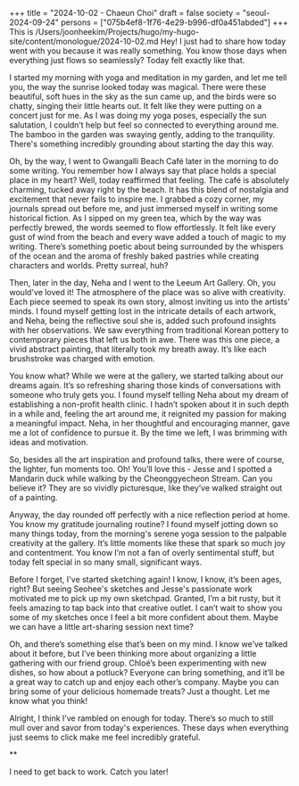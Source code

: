 +++
title = "2024-10-02 - Chaeun Choi"
draft = false
society = "seoul-2024-09-24"
persons = ["075b4ef8-1f76-4e29-b996-df0a451abded"]
+++
This is /Users/joonheekim/Projects/hugo/my-hugo-site/content/monologue/2024-10-02.md
Hey! I just had to share how today went with you because it was really something. You know those days when everything just flows so seamlessly? Today felt exactly like that.

I started my morning with yoga and meditation in my garden, and let me tell you, the way the sunrise looked today was magical. There were these beautiful, soft hues in the sky as the sun came up, and the birds were so chatty, singing their little hearts out. It felt like they were putting on a concert just for me. As I was doing my yoga poses, especially the sun salutation, I couldn’t help but feel so connected to everything around me. The bamboo in the garden was swaying gently, adding to the tranquility. There's something incredibly grounding about starting the day this way.

Oh, by the way, I went to Gwangalli Beach Café later in the morning to do some writing. You remember how I always say that place holds a special place in my heart? Well, today reaffirmed that feeling. The café is absolutely charming, tucked away right by the beach. It has this blend of nostalgia and excitement that never fails to inspire me. I grabbed a cozy corner, my journals spread out before me, and just immersed myself in writing some historical fiction. As I sipped on my green tea, which by the way was perfectly brewed, the words seemed to flow effortlessly. It felt like every gust of wind from the beach and every wave added a touch of magic to my writing. There’s something poetic about being surrounded by the whispers of the ocean and the aroma of freshly baked pastries while creating characters and worlds. Pretty surreal, huh?

Then, later in the day, Neha and I went to the Leeum Art Gallery. Oh, you would've loved it! The atmosphere of the place was so alive with creativity. Each piece seemed to speak its own story, almost inviting us into the artists’ minds. I found myself getting lost in the intricate details of each artwork, and Neha, being the reflective soul she is, added such profound insights with her observations. We saw everything from traditional Korean pottery to contemporary pieces that left us both in awe. There was this one piece, a vivid abstract painting, that literally took my breath away. It’s like each brushstroke was charged with emotion.

You know what? While we were at the gallery, we started talking about our dreams again. It’s so refreshing sharing those kinds of conversations with someone who truly gets you. I found myself telling Neha about my dream of establishing a non-profit health clinic. I hadn’t spoken about it in such depth in a while and, feeling the art around me, it reignited my passion for making a meaningful impact. Neha, in her thoughtful and encouraging manner, gave me a lot of confidence to pursue it. By the time we left, I was brimming with ideas and motivation. 

So, besides all the art inspiration and profound talks, there were of course, the lighter, fun moments too. Oh! You’ll love this - Jesse and I spotted a Mandarin duck while walking by the Cheonggyecheon Stream. Can you believe it? They are so vividly picturesque, like they’ve walked straight out of a painting. 

Anyway, the day rounded off perfectly with a nice reflection period at home. You know my gratitude journaling routine? I found myself jotting down so many things today, from the morning's serene yoga session to the palpable creativity at the gallery. It’s little moments like these that spark so much joy and contentment. You know I’m not a fan of overly sentimental stuff, but today felt special in so many small, significant ways. 

Before I forget, I've started sketching again! I know, I know, it’s been ages, right? But seeing Seohee's sketches and Jesse's passionate work motivated me to pick up my own sketchpad. Granted, I’m a bit rusty, but it feels amazing to tap back into that creative outlet. I can’t wait to show you some of my sketches once I feel a bit more confident about them. Maybe we can have a little art-sharing session next time?

Oh, and there’s something else that’s been on my mind. I know we’ve talked about it before, but I’ve been thinking more about organizing a little gathering with our friend group. Chloé’s been experimenting with new dishes, so how about a potluck? Everyone can bring something, and it’ll be a great way to catch up and enjoy each other’s company. Maybe you can bring some of your delicious homemade treats? Just a thought. Let me know what you think!

Alright, I think I’ve rambled on enough for today. There’s so much to still mull over and savor from today's experiences. These days when everything just seems to click make me feel incredibly grateful. 

**

I need to get back to work. Catch you later!
